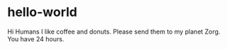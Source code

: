 # hello-world

Hi Humans
I like coffee and donuts.
Please send them to my planet Zorg.
You have 24 hours.
